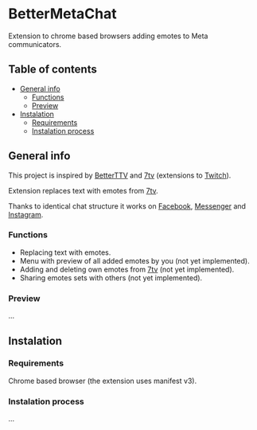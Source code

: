 # BetterMetaChat
Extension to chrome based browsers adding emotes to Meta communicators.

## Table of contents
* [General info](#general-info)
  * [Functions](#functions)
  * [Preview](#preview)
* [Instalation](#instalation)
  * [Requirements](#requirements)
  * [Instalation process](#instalation-process)

## General info
This project is inspired by [BetterTTV](https://betterttv.com/) and [7tv](https://7tv.app/) (extensions to [Twitch](https://twitch.tv)).

Extension replaces text with emotes from [7tv](https://7tv.app/).

Thanks to identical chat structure it works on [Facebook](https://facebook.com/), [Messenger](https://messenger.com/) and [Instagram](https://instagram.com/).

### Functions
 * Replacing text with emotes.
 * Menu with preview of all added emotes by you (not yet implemented).
 * Adding and deleting own emotes from [7tv](https://7tv.app/) (not yet implemented).
 * Sharing emotes sets with others (not yet implemented).

### Preview
...

## Instalation
### Requirements
Chrome based browser (the extension uses manifest v3).
### Instalation process
...
